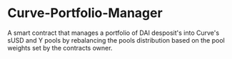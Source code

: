 # Curve-Portfolio-Manager

A smart contract that manages a portfolio of DAI desposit's into Curve's sUSD and Y pools by rebalancing the pools distribution based on the pool weights set by the contracts owner.
